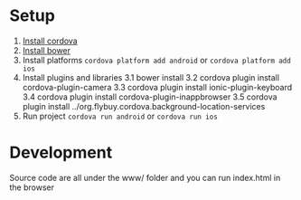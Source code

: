 # Setup

1. [Install cordova](https://cordova.apache.org/#getstarted)
2. [Install bower](http://bower.io/#install-bower)
3. Install platforms `cordova platform add android` or `cordova platform add ios`
4. Install plugins and libraries
  3.1 bower install
  3.2 cordova plugin install cordova-plugin-camera
  3.3 cordova plugin install ionic-plugin-keyboard
  3.4 cordova plugin install cordova-plugin-inappbrowser
  3.5 cordova plugin install ../org.flybuy.cordova.background-location-services
5. Run project  `cordova run android` or `cordova run ios`

# Development

Source code are all under the www/ folder and you can run index.html in the browser